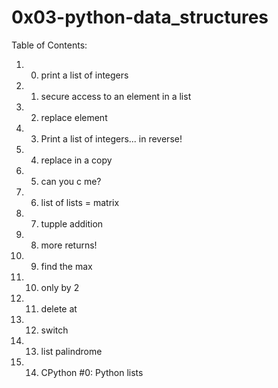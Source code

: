 # 0x03-python-data_structures

Table of Contents:
1. 0. print a list of integers
2. 1. secure access to an element in a list
3. 2. replace element
4. 3. Print a list of integers... in reverse!
5. 4. replace in a copy
6. 5. can you c me?
7. 6. list of lists = matrix
8. 7. tupple addition
9. 8. more returns!
10. 9. find the max
11. 10. only by 2
12. 11. delete at
13. 12. switch
14. 13. list palindrome
14. 14. CPython #0: Python lists
